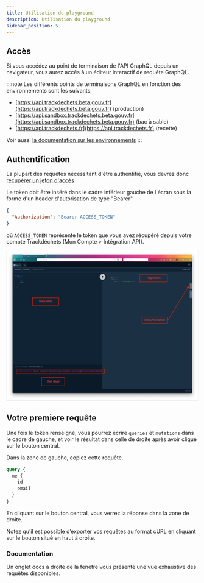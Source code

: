 ```yaml
---
title: Utilisation du playground
description: Utilisation du playground
sidebar_position: 5
---
```



## Accès

Si vous accédez au point de terminaison de l'API GraphQL depuis un navigateur, vous aurez accès à un éditeur interactif de requête GraphQL.


:::note
Les différents points de terminaisons GraphQL en fonction des environnements sont les suivants:

* [https://api.trackdechets.beta.gouv.fr](https://api.trackdechets.beta.gouv.fr) (production)
* [https://api.sandbox.trackdechets.beta.gouv.fr](https://api.sandbox.trackdechets.beta.gouv.fr) (bac à sable)
* [https://api.trackdechets.fr](https://api.trackdechets.fr) (recette)

Voir aussi [la documentation sur les environnements](environments.md)
:::

## Authentification

La plupart des requêtes nécessitant d'être authentifié, vous devrez donc [récupérer un jeton d'accès](access-token.md)

Le token doit être inséré dans le cadre inférieur gauche de l'écran sous la forme d'un header d'autorisation de type "Bearer"

```json
{
  "Authorization": "Bearer ACCESS_TOKEN"
}
```

où `ACCESS_TOKEN` représente le token que vous avez récupéré depuis votre compte Trackdéchets (Mon Compte > Intégration API).


![playground](../../static/img/playground.png)

## Votre premiere requête


Une fois le token renseigné, vous pourrez écrire `queries` et `mutations` dans le cadre de gauche, et voir le résultat dans celle de droite après avoir cliqué sur le bouton central.

Dans la zone de gauche, copiez cette requête.

```graphql
query {
  me {
    id
    email
  }
}
```

En cliquant sur le bouton central, vous verrez la réponse dans la zone de droite.

Notez qu’il est possible d’exporter vos requêtes au format cURL en cliquant sur le bouton situé en haut à droite.

### Documentation

Un onglet docs à droite de la fenêtre vous présente une vue exhaustive des requêtes disponibles.
